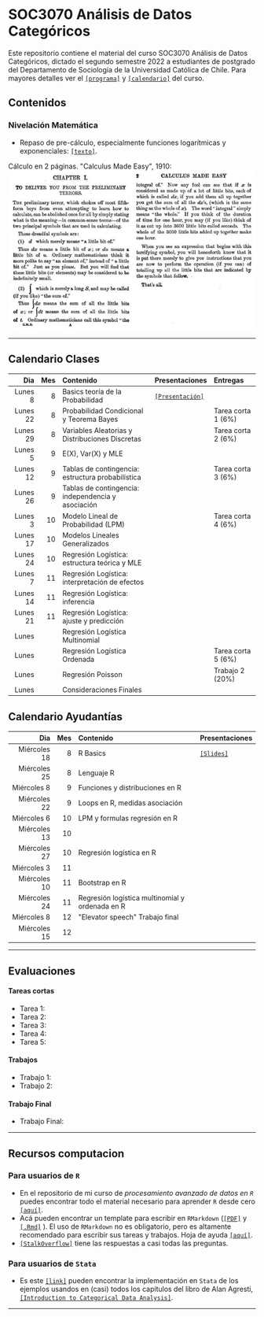 # SOC3070 Análisis de Datos Categóricos

Este repositorio contiene el material del curso SOC3070 Análisis de Datos Categóricos, dictado el segundo semestre 2022 a estudiantes de postgrado del Departamento de Sociología de la Universidad Católica de Chile. Para mayores detalles ver el [`[programa]`](files/syllabus_soc3070.pdf) y [`[calendario]`](#Calendario) del curso.

## Contenidos

### Nivelación Matemática

- Repaso de pre-cálculo, especialmente funciones logarítmicas y exponenciales: [`[texto]`](files/pre_calculo.pdf).

Cálculo en 2 páginas. "Calculus Made Easy", 1910:
![calculus](files/calculus_easy.jpg)

---

## Calendario Clases

| Dia          | Mes  | Contenido                                             | Presentaciones | Entregas            | 
| ---:         | ---: | :---------------------------------------------------- | :------------- | :-------------      | 
| Lunes 8      | 8    | Basics teoría de la Probabilidad                      |  [`[Presentación]`](https://mebucca.github.io/cda_soc3070/slides/class_0/class_0#1)               |                     |
| Lunes 22     | 8    | Probabilidad Condicional y Teorema Bayes              |                | Tarea corta 1 (6%)  |
| Lunes 29     | 8    | Variables Aleatorias y Distribuciones Discretas       |                | Tarea corta 2 (6%)  |
| Lunes 5      | 9    | E(X), Var(X) y MLE                                    |                |                     |
| Lunes 12     | 9    | Tablas de contingencia: estructura probabilística     |                | Tarea corta 3 (6%)  |
| Lunes 26     | 9    | Tablas de contingencia: independencia y asociación    |                |                     |
| Lunes 3      | 10   | Modelo Lineal de Probabilidad (LPM)                   |                | Tarea corta 4 (6%)  |
| Lunes 17     | 10   | Modelos Lineales Generalizados                        |                |                     |
| Lunes 24     | 10   | Regresión Logística: estructura teórica y MLE         |                |                     |
| Lunes 7      | 11   | Regresión Logística: interpretación de efectos        |                |                     |
| Lunes 14     | 11   | Regresión Logística: inferencia                       |                |                     |
| Lunes 21     | 11   | Regresión Logística: ajuste y predicción              |                |                     |
| Lunes        |      | Regresión Logística Multinomial                       |                |                     |
| Lunes        |      | Regresión Logística Ordenada                          |                | Tarea corta 5 (6%)  |
| Lunes        |      | Regresión Poisson                                     |                | Trabajo 2 (20%)     |
| Lunes        |      | Consideraciones Finales                               |                |                     |


## Calendario Ayudantías

| Dia          | Mes  | Contenido                                       | Presentaciones |
| ---:         | ---: | :----------                                     | :------------- | 
| Miércoles 18 | 8    | R Basics                                        |    [`[Slides]`]()            |
| Miércoles 25 | 8    | Lenguaje R                                      |                |
| Miércoles 8  | 9    | Funciones y distribuciones en R                 |                |
| Miércoles 22 | 9    | Loops en R, medidas asociación                  |                |
| Miércoles 6  | 10   | LPM y formulas regresión en R                   |                |
| Miércoles 13 | 10   |                                                 |                |
| Miércoles 27 | 10   | Regresión logística en R                        |                |
| Miércoles 3  | 11   |                                                 |                |
| Miércoles 10 | 11   | Bootstrap en R                                  |                |
| Miércoles 24 | 11   | Regresión logística multinomial y ordenada en R |                |
| Miércoles 8  | 12   | "Elevator speech" Trabajo final                 |                |
| Miércoles 15 | 12   |                                                 |                | 

---

## Evaluaciones

#### Tareas cortas

- Tarea 1: 
- Tarea 2: 
- Tarea 3: 
- Tarea 4: 
- Tarea 5: 

#### Trabajos

- Trabajo 1: 
- Trabajo 2: 

#### Trabajo Final

- Trabajo Final: 

---


## Recursos computacion

### Para usuarios de `R`

  - En el repositorio de mi curso de *procesamiento avanzado de datos en `R`* puedes encontrar todo el material necesario para aprender `R` desde cero [`[aquí]`](https://mebucca.github.io/dar_soc4001/).
  - Acá pueden encontrar un template para escribir en `RMarkdown` ([`[PDF]`](files/template_rmarkdown.pdf) y [`[.Rmd]`](files/template_rmarkdown.Rmd) ). El uso de `RMarkdown` no es obligatorio, pero es altamente recomendado para escribir sus tareas y trabajos. Hoja de ayuda [`[aquí]`](https://rstudio-pubs-static.s3.amazonaws.com/330387_5a40ca72c3b14824acedceb7d34618d1.html).
  - [`[StalkOverflow]`](https://stackoverflow.com/) tiene las respuestas a casi todas las preguntas.
 

 ### Para usuarios de `Stata`

 - Es este [`[link]`](https://stats.idre.ucla.edu/other/examples/icda/) pueden encontrar la implementación en `Stata` de los ejemplos usandos en (casi) todos los capítulos del libro de Alan Agresti, [`[Introduction to Categorical Data Analysis]`](https://www.amazon.com/Introduction-Categorical-Data-Analysis/dp/0471226181). 

---

